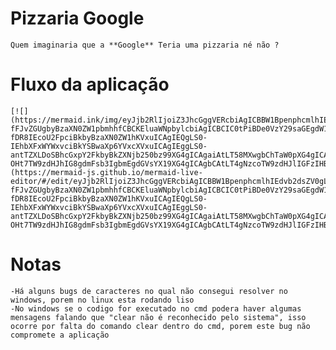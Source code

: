 # Pizzaria Google
    Quem imaginaria que a **Google** Teria uma pizzaria né não ?

# Fluxo da aplicação
    [![](https://mermaid.ink/img/eyJjb2RlIjoiZ3JhcGggVERcbiAgICBBW1BpenphcmlhIEdvb2dsZV0gLS0-fFJvZGUgbyBzaXN0ZW1pbmhhfCBCKEluaWNpbylcbiAgICBCIC0tPiBDe0VzY29saGEgdW1hIG9ww6fDo299XG4gICAgQyAtLT58MXwgRChWZW5kZXIgcGl6emEpXG4gICAgQyAtLT58MnwgRShWZXIgcHJvbW_Dp8O1ZXMpXG4gICAgQyAtLT58M3wgRihSZWluaWNpYXIgbyBzaXN0ZW1hKVxuICAgIEMgLS0-fDR8IEcoU2FpciBkbyBzaXN0ZW1hKVxuICAgIEQgLS0-IEhbXFxWYWxvciBkYSBwaXp6YVxcXVxuICAgIEggLS0-antTZXLDoSBhcGxpY2FkbyBkZXNjb250bz99XG4gICAgaiAtLT58MXwgbChTaW0pXG4gICAgaiAtLT58MnwgNyhOw6NvKVxuICAgIDcgLS0-OHt7TW9zdHJhIG8gdmFsb3IgbmEgdGVsYX19XG4gICAgbCAtLT4gNzcoTW9zdHJlIGFzIHByb21vw6fDtWVzKVxuICAgIDc3IC0tPiA4OFtBcGxpcXVlIG8gZGVzY29udG91IG91IG8gYnJpbmRlXSBcbiAgICA4OCAtLT4gODg4e3ttb3N0cmUgbyBicmluZGUgb3UgbyBkZXNjb250byBuYSB0ZWxhfX1cbiAgICBFIC0tPiBFRVtNb3N0cmUgYXMgcHJvbW_Dp8O1ZXMgbmEgdGVsYV1cbiAgICBGIC0tPiB8UmVpbmljaWFuZG8gbyBzaXN0ZW1hfCBCXG4iLCJtZXJtYWlkIjp7InRoZW1lIjoiYmFzZSJ9LCJ1cGRhdGVFZGl0b3IiOmZhbHNlfQ)](https://mermaid-js.github.io/mermaid-live-editor/#/edit/eyJjb2RlIjoiZ3JhcGggVERcbiAgICBBW1BpenphcmlhIEdvb2dsZV0gLS0-fFJvZGUgbyBzaXN0ZW1pbmhhfCBCKEluaWNpbylcbiAgICBCIC0tPiBDe0VzY29saGEgdW1hIG9ww6fDo299XG4gICAgQyAtLT58MXwgRChWZW5kZXIgcGl6emEpXG4gICAgQyAtLT58MnwgRShWZXIgcHJvbW_Dp8O1ZXMpXG4gICAgQyAtLT58M3wgRihSZWluaWNpYXIgbyBzaXN0ZW1hKVxuICAgIEMgLS0-fDR8IEcoU2FpciBkbyBzaXN0ZW1hKVxuICAgIEQgLS0-IEhbXFxWYWxvciBkYSBwaXp6YVxcXVxuICAgIEggLS0-antTZXLDoSBhcGxpY2FkbyBkZXNjb250bz99XG4gICAgaiAtLT58MXwgbChTaW0pXG4gICAgaiAtLT58MnwgNyhOw6NvKVxuICAgIDcgLS0-OHt7TW9zdHJhIG8gdmFsb3IgbmEgdGVsYX19XG4gICAgbCAtLT4gNzcoTW9zdHJlIGFzIHByb21vw6fDtWVzKVxuICAgIDc3IC0tPiA4OFtBcGxpcXVlIG8gZGVzY29udG91IG91IG8gYnJpbmRlXSBcbiAgICA4OCAtLT4gODg4e3ttb3N0cmUgbyBicmluZGUgb3UgbyBkZXNjb250byBuYSB0ZWxhfX1cbiAgICBFIC0tPiBFRVtNb3N0cmUgYXMgcHJvbW_Dp8O1ZXMgbmEgdGVsYV1cbiAgICBGIC0tPiB8UmVpbmljaWFuZG8gbyBzaXN0ZW1hfCBCXG4iLCJtZXJtYWlkIjp7InRoZW1lIjoiYmFzZSJ9LCJ1cGRhdGVFZGl0b3IiOmZhbHNlfQ)

# Notas
    -Há alguns bugs de caracteres no qual não consegui resolver no windows, porem no linux esta rodando liso
    -No windows se o codigo for executado no cmd podera haver algumas mensagens falando que "clear não é reconhecido pelo sistema", isso ocorre por falta do comando clear dentro do cmd, porem este bug não compromete a aplicação

